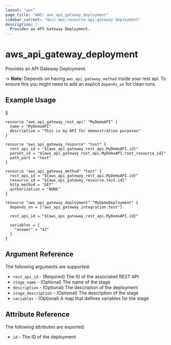 ```yaml
---
layout: "aws"
page_title: "AWS: aws_api_gateway_deployment"
sidebar_current: "docs-aws-resource-api-gateway-deployment"
description: |-
  Provides an API Gateway Deployment.
---
```


# aws\_api\_gateway\_deployment

Provides an API Gateway Deployment.

-> **Note:** Depends on having `aws_api_gateway_method` inside your rest api. To ensure this
you might need to add an explicit `depends_on` for clean runs.

## Example Usage
§
```
resource "aws_api_gateway_rest_api" "MyDemoAPI" {
  name = "MyDemoAPI"
  description = "This is my API for demonstration purposes"
}

resource "aws_api_gateway_resource" "test" {
  rest_api_id = "${aws_api_gateway_rest_api.MyDemoAPI.id}"
  parent_id = "${aws_api_gateway_rest_api.MyDemoAPI.root_resource_id}"
  path_part = "test"
}

resource "aws_api_gateway_method" "test" {
  rest_api_id = "${aws_api_gateway_rest_api.MyDemoAPI.id}"
  resource_id = "${aws_api_gateway_resource.test.id}"
  http_method = "GET"
  authorization = "NONE"
}

resource "aws_api_gateway_deployment" "MyDemoDeployment" {
  depends_on = ["aws_api_gateway_integration.test"]

  rest_api_id = "${aws_api_gateway_rest_api.MyDemoAPI.id}"

  variables = {
    "answer" = "42"
  }
}
```

## Argument Reference

The following arguments are supported:

* `rest_api_id` - (Required) The ID of the associated REST API
* `stage_name` - (Optional) The name of the stage
* `description` - (Optional) The description of the deployment
* `stage_description` - (Optional) The description of the stage
* `variables` - (Optional) A map that defines variables for the stage

## Attribute Reference

The following attributes are exported:

* `id` - The ID of the deployment
